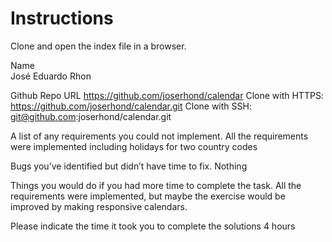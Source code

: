# Instructions

Clone and open the index file in a browser.

Name  
José Eduardo Rhon

Github Repo URL 
https://github.com/joserhond/calendar
Clone with HTTPS: https://github.com/joserhond/calendar.git
Clone with SSH:  git@github.com:joserhond/calendar.git

A list of any requirements you could not implement. 
All the requirements were implemented including holidays for two country codes

Bugs you’ve identified but didn’t have time to fix. 
Nothing 

Things you would do if you had more time to complete the task.
All the requirements were implemented, but maybe the exercise would be improved by making responsive calendars.

Please indicate the time it took you to complete the solutions
4 hours

